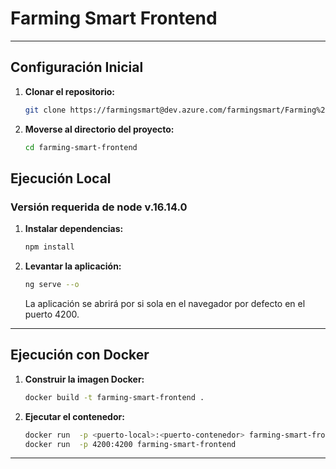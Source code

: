 # Farming Smart Frontend
---

## Configuración Inicial

1. **Clonar el repositorio:**
   ```bash
   git clone https://farmingsmart@dev.azure.com/farmingsmart/Farming%20Smart/_git/farming-smart-frontend
   ```

2. **Moverse al directorio del proyecto:**
   ```bash
   cd farming-smart-frontend
   ```


## Ejecución Local
### Versión requerida de node v.16.14.0

1. **Instalar dependencias:**
   ```bash
   npm install
   ```

2. **Levantar la aplicación:**
   ```bash
   ng serve --o
   ```

   La aplicación se abrirá por si sola en el navegador por defecto en el puerto 4200.

---

## Ejecución con Docker

1. **Construir la imagen Docker:**
   ```bash
   docker build -t farming-smart-frontend .
   ```

2. **Ejecutar el contenedor:**
   ```bash
   docker run  -p <puerto-local>:<puerto-contenedor> farming-smart-frontend
   docker run  -p 4200:4200 farming-smart-frontend
   ```
---

